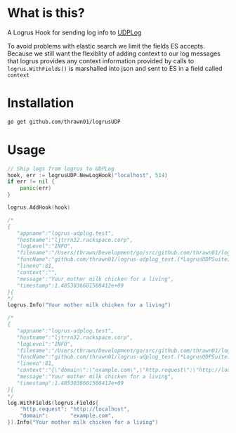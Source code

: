 # What is this?

A Logrus Hook for sending log info to [UDPLog](https://github.com/mochi/udplog)

To avoid problems with elastic search we limit the fields ES accepts. Because
we still want the flexiblity of adding context to our log messages that logrus
provides any context information provided by calls to `logrus.WithFields()` is
marshalled into json and sent to ES in a field called ```context```


# Installation
```bash
go get github.com/thrawn01/logrusUDP
```

# Usage
```go
// Ship logs from logrus to UDPLog
hook, err := logrusUDP.NewLogHook("localhost", 514)
if err != nil {
    panic(err)
}

logrus.AddHook(hook)

/*
{  
   "appname":"logrus-udplog.test",
   "hostname":"ljtrrn32.rackspace.corp",
   "logLevel":"INFO",
   "filename":"/Users/thrawn/Development/go/src/github.com/thrawn01/logrusUDP/logrus_test.go",
   "funcName":"github.com/thrawn01/logrus-udplog_test.(*LogrusUDPSuite).TestUDPHookContext",
   "lineno":81,
   "context":"",
   "message":"Your mother milk chicken for a living",
   "timestamp":1.4853036601508412e+09
}{  
*/
logrus.Info("Your mother milk chicken for a living")

/*
{  
   "appname":"logrus-udplog.test",
   "hostname":"ljtrrn32.rackspace.corp",
   "logLevel":"INFO",
   "filename":"/Users/thrawn/Development/go/src/github.com/thrawn01/logrusUDP/logrus_test.go",
   "funcName":"github.com/thrawn01/logrus-udplog_test.(*LogrusUDPSuite).TestUDPHookContext",
   "lineno":81,
   "context":"{\"domain\":\"example.com\",\"http.request\":\"http://localhost\"}",
   "message":"Your mother milk chicken for a living",
   "timestamp":1.4853036601508412e+09
}{  
*/
log.WithFields(logrus.Fields{
	"http.request": "http://localhost",
	"domain":       "example.com",
}).Info("Your mother milk chicken for a living")
````
